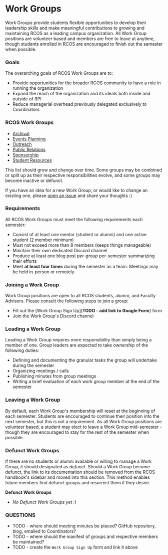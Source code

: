 # Work Groups

Work Groups provide students flexible opportunities to develop their leadership skills and make meaningful contributions to growing and maintaining RCOS as a leading campus organization. All Work Group positions are volunteer based and members are free to leave at anytime, though students enrolled in RCOS are encouraged to finish out the semester when possible.

### Goals
The overarching goals of RCOS Work Groups are to:
- Provide opportunities for the broader RCOS community to have a role in running the organization
- Expand the reach of the organization and its ideals both inside and outside of RPI
- Reduce managerial overhead previously delegated exclusively to Coordinators

### RCOS Work Groups
- [Archival](/work_groups/archival.md)
- [Events Planning](/work_groups/events_planning.md)
- [Outreach](/work_groups/outreach.md)
- [Public Relations](/work_groups/public_relations.md)
- [Sponsorship](/work_groups/sponsorship.md)
- [Student Resources](/work_groups/student_resources.md)

This list should grow and change over time. Some groups may be combined or split up as their respective responsibilities evolve, and some groups may become inactive or defunct.

If you have an idea for a new Work Group, or would like to change an existing one, please [open an issue](https://github.com/rcos/handbook/issues/new) and share your thoughts :)

### Requirements
All RCOS Work Groups must meet the following requirements each semester:
- Consist of at least one mentor (student or alumni) and one active student (2 member minimum)
- Must not exceed more than 8 members (keeps things manageable)
- Maintain their own dedicated Discord channel
- Produce at least one blog post  _per-group_ per-semester summarizing their efforts
- Meet **at least four times** during the semester as a team. Meetings may be held in-person or remotely.

### Joining a Work Group
Work Group positions are open to all RCOS students, alumni, and Faculty Advisors. Please consult the following steps to join a group:
- Fill out the [Work Group Sign Up](__TODO - add link to Google Form__) form
- Join the Work Group's Discord channel

### Leading a Work Group
Leading a Work Group requires more responsibility than simply being a member of one. Group leaders are expected to take ownership of the following duties:
- Defining and documenting the granular tasks the group will undertake during the semester
- Organizing meetings / calls
- Publishing minutes from group meetings
- Writing a brief evaluation of each work group member at the end of the semester

### Leaving a Work Group
By default, each Work Group's membership will reset at the beginning of each semester. Students are encouraged to continue their position into the next semester, but this is not a requirement. As all Work Group positions are volunteer based, a student may elect to leave a Work Group mid-semester - though they are encouraged to stay for the rest of the semester when possible.

### Defunct Work Groups
If there are no students or alumni available or willing to manage a Work Group, it should designated as _defunct_. Should a Work Group become defunct, the link to its documentation should be removed from the RCOS handbook's sidebar and moved into this section. This method enables future members find defunct groups and resurrect them if they desire.

**Defunct Work Groups**
- _No Defunct Work Groups yet :)_

### QUESTIONS
- TODO - where should meeting minutes be placed? GitHub repository, blog, emailed to Coordinators?
- TODO - where should the manifest of groups and respective members be maintained?
- TODO - create the `Work Group Sign Up` form and link it above
